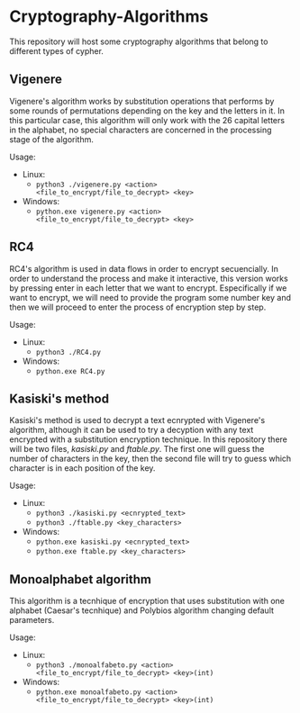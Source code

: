 # Cryptography-Algorithms

This repository will host some cryptography algorithms that belong to different types of cypher.

## Vigenere

Vigenere's algorithm works by substitution operations that performs by some rounds of permutations depending on the key and the letters in it. In this particular case, this algorithm will only work with the 26 capital letters in the alphabet, no special characters are concerned in the processing stage of the algorithm.

Usage:
- Linux:
  - ``python3 ./vigenere.py <action> <file_to_encrypt/file_to_decrypt> <key>``
- Windows:
  - ``python.exe vigenere.py <action> <file_to_encrypt/file_to_decrypt> <key>``

## RC4 

RC4's algorithm is used in data flows in order to encrypt secuencially. In order to understand the process and make it interactive, this version works by pressing enter in each letter that we want to encrypt.
Especifically if we want to encrypt, we will need to provide the program some number key and then we will proceed to enter the process of encryption step by step.

Usage:
- Linux:
  - ``python3 ./RC4.py ``
- Windows:
  - ``python.exe RC4.py``

## Kasiski's method

Kasiski's method is used to decrypt a text ecnrypted with Vigenere's algorithm, although it can be used to try a decyption with any text encrypted with a substitution encryption technique.
In this repository there will be two files, *kasiski.py* and *ftable.py*. The first one will guess the number of characters in the key, then the second file will try to guess which character is in each position of the key.

Usage:
- Linux:
  - ``python3 ./kasiski.py <ecnrypted_text>``
  - ``python3 ./ftable.py <key_characters>`` 
- Windows:
  - ``python.exe kasiski.py <ecnrypted_text>``
  - ``python.exe ftable.py <key_characters>``

## Monoalphabet algorithm

This algorithm is a tecnhique of encryption that uses substitution with one alphabet (Caesar's tecnhique) and Polybios algorithm changing default parameters.

Usage:
- Linux:
  - ``python3 ./monoalfabeto.py <action> <file_to_encrypt/file_to_decrypt> <key>(int)``
- Windows:
  - ``python.exe monoalfabeto.py <action> <file_to_encrypt/file_to_decrypt> <key>(int)``
